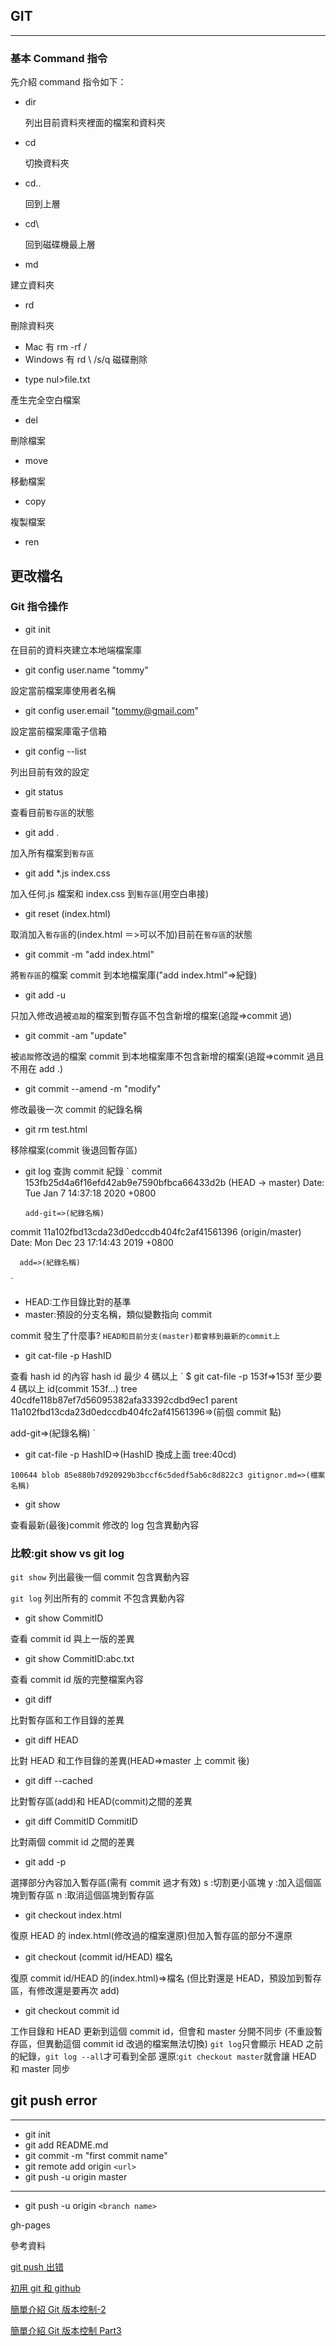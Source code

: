## GIT

---

### 基本 Command 指令

先介紹 command 指令如下：

- dir

  列出目前資料夾裡面的檔案和資料夾

- cd

  切換資料夾

- cd..

  回到上層

* cd\

  回到磁碟機最上層

- md

建立資料夾

- rd

刪除資料夾

- Mac 有 rm -rf /
- Windows 有 rd \ /s/q
  磁碟刪除

* type nul>file.txt

產生完全空白檔案

- del

刪除檔案

- move

移動檔案

- copy

複製檔案

- ren

## 更改檔名

### Git 指令操作

- git init

在目前的資料夾建立本地端檔案庫

- git config user.name "tommy"

設定當前檔案庫使用者名稱

- git config user.email "tommy@gmail.com"

設定當前檔案庫電子信箱

- git config --list

列出目前有效的設定

- git status

查看目前`暫存區`的狀態

- git add .

加入所有檔案到`暫存區`

- git add \*.js index.css

加入任何.js 檔案和 index.css 到`暫存區`(用空白串接)

- git reset (index.html)

取消加入`暫存區`的(index.html ＝>可以不加)目前在`暫存區`的狀態

- git commit -m "add index.html"

將`暫存區`的檔案 commit 到本地檔案庫("add index.html"=>紀錄)

- git add -u

只加入修改過被`追蹤`的檔案到暫存區不包含新增的檔案(追蹤=>commit 過)

- git commit -am "update"

被`追蹤`修改過的檔案 commit 到本地檔案庫不包含新增的檔案(追蹤=>commit 過且不用在 add .)

- git commit --amend -m "modify"

修改最後一次 commit 的紀錄名稱

- git rm test.html

移除檔案(commit 後退回暫存區)

- git log
  查詢 commit 紀錄
  `
  commit 153fb25d4a6f16efd42ab9e7590bfbca66433d2b (HEAD -> master)
  Date: Tue Jan 7 14:37:18 2020 +0800

      add-git=>(紀錄名稱)

commit 11a102fbd13cda23d0edccdb404fc2af41561396 (origin/master)
Date: Mon Dec 23 17:14:43 2019 +0800

      add=>(紀錄名稱)

`

- HEAD:工作目錄比對的基準
- master:預設的分支名稱，類似變數指向 commit

commit 發生了什麼事?
`HEAD和目前分支(master)都會移到最新的commit上`

- git cat-file -p HashID

查看 hash id 的內容 hash id 最少 4 碼以上
`
\$ git cat-file -p 153f=>153f 至少要 4 碼以上 id(commit 153f...)
tree 40cdfe118b87ef7d56095382afa33392cdbd9ec1
parent 11a102fbd13cda23d0edccdb404fc2af41561396=>(前個 commit 點)

add-git=>(紀錄名稱)
`

- git cat-file -p HashID=>(HashID 換成上面 tree:40cd)

`100644 blob 85e880b7d920929b3bccf6c5dedf5ab6c8d822c3 gitignor.md=>(檔案名稱)`

- git show

查看最新(最後)commit 修改的 log 包含異動內容

### 比較:git show vs git log

`git show`
列出最後一個 commit 包含異動內容

`git log`
列出所有的 commit 不包含異動內容

- git show CommitID

查看 commit id 與上一版的差異

- git show CommitID:abc.txt

查看 commit id 版的完整檔案內容

- git diff

比對暫存區和工作目錄的差異

- git diff HEAD

比對 HEAD 和工作目錄的差異(HEAD=>master 上 commit 後)

- git diff --cached

比對暫存區(add)和 HEAD(commit)之間的差異

- git diff CommitID CommitID

比對兩個 commit id 之間的差異

- git add -p

選擇部分內容加入暫存區(需有 commit 過才有效)
s :切割更小區塊
y :加入這個區塊到暫存區
n :取消這個區塊到暫存區

- git checkout index.html

復原 HEAD 的 index.html(修改過的檔案還原)但加入暫存區的部分不還原

- git checkout (commit id/HEAD) 檔名

復原 commit id/HEAD 的(index.html)=>檔名
(但比對還是 HEAD，預設加到暫存區，有修改還是要再次 add)

- git checkout commit id

工作目錄和 HEAD 更新到這個 commit id，但會和 master 分開不同步
(不重設暫存區，但異動這個 commit id 改過的檔案無法切換)
`git log`只會顯示 HEAD 之前的紀錄，`git log --all`才可看到全部
還原:`git checkout master`就會讓 HEAD 和 master 同步

## git push error

---

- git init
- git add README.md
- git commit -m "first commit name"
- git remote add origin `<url>`
- git push -u origin master

---

- git push -u origin `<branch name>`

gh-pages

參考資料

[git push 出错](https://www.crifan.com/git_push_error_failed_to_push_some_refs_to/)

[初用 git 和 github](https://noootown.wordpress.com/2015/06/19/git-first-use/)

[簡單介紹 Git 版本控制-2](https://slides.com/yi-tailin/git#/)

[簡單介紹 Git 版本控制 Part3](https://slides.com/yi-tailin/git-21#/)

